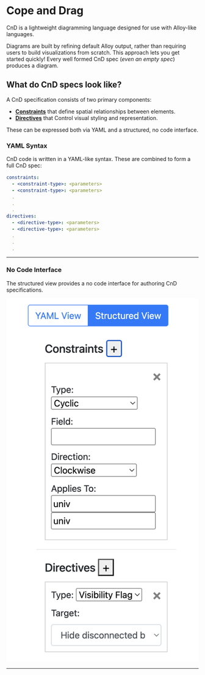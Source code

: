 # Cope and Drag

CnD is a lightweight diagramming language designed for use with Alloy-like languages.


Diagrams are built by refining default Alloy output, rather than requiring users to build 
visualizations from scratch. 
This approach lets you get started quickly! Every well formed CnD spec
(*even an empty spec*) produces a diagram.

## What do CnD specs look like?

A CnD specification consists of two primary components:

- **[Constraints](constraints.md)** that define spatial relationships between elements.
- **[Directives](directives.md)** that Control visual styling and representation.

These can be expressed both via YAML and a structured, no code interface. 


### YAML Syntax

CnD code is written in a YAML-like syntax. These are combined to form a full CnD spec:

```yaml
constraints:
  - <constraint-type>: <parameters>
  - <constraint-type>: <parameters>
  .
  .
  .
directives:
  - <directive-type>: <parameters>
  - <directive-type>: <parameters>
  .
  .
  .
```

---


### No Code Interface

The structured view provides a no code interface for authoring CnD specifications.

![Structured View](img/structuredView.png)


----


